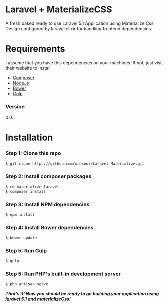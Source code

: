 # Laravel + MaterializeCSS

A fresh baked ready to use Laravel 5.1 Application using Materialize Css Design configured by laravel elixir for handling frontend dependencies.

# Requirements

I assume that you have this dependencies on your machines. If not, just visit their website to install

  * [Composer]
  * [NodeJs]
  * [Bower]
  * [Gulp]


### Version
0.0.1

# Installation

### Step 1: Clone this repo
```sh
$ git clone https://github.com/xrexonx/Laravel-Materialize.git
```
### Step 2: Install composer packages
```sh
$ cd materialize-laravel
$ composer install
```

### Step 3: Install NPM dependencies
```sh
$ npm install
```

### Step 4: Install Bower dependencies
```sh
$ bower update
```

### Step 5: Run Gulp
```sh
$ gulp
```

### Step 5: Run PHP's built-in development server
```sh
$ php artisan serve
```



***That's it! Now you should be ready to go building your application using laravel 5.1 and materializeCss!***


   [NodeJs]: <http://nodejs.org>
   [Bower]: <http://bower.io>
   [Gulp]: <http://gulpjs.com>
   [Composer]: <https://getcomposer.org>